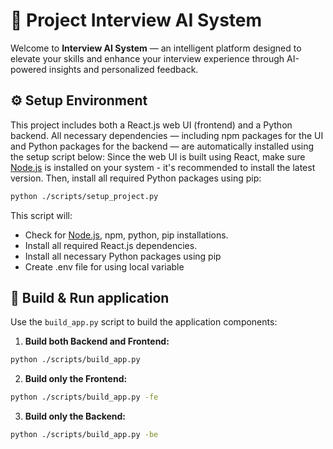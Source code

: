 # 🤖 Project Interview AI System
Welcome to **Interview AI System** — an intelligent platform designed to elevate your skills and enhance your interview experience through AI-powered insights and personalized feedback.

## ⚙️ Setup Environment

This project includes both a React.js web UI (frontend) and a Python backend.
All necessary dependencies — including npm packages for the UI and Python packages for the backend — are automatically installed using the setup script below:
Since the web UI is built using React, make sure [Node.js](https://nodejs.org/) is installed on your system - it's recommended to install the latest version. Then, install all required Python packages using pip:

```bash
python ./scripts/setup_project.py
```
This script will:
- Check for [Node.js](https://nodejs.org/), npm, python, pip installations.
- Install all required React.js dependencies.
- Install all necessary Python packages using pip
- Create .env file for using local variable

## 🚀 Build & Run application
Use the `build_app.py` script to build the application components:
1. **Build both Backend and Frontend:**
```bash
python ./scripts/build_app.py
```
2. **Build only the Frontend:**
```bash
python ./scripts/build_app.py -fe
```
3. **Build only the Backend:**
```bash
python ./scripts/build_app.py -be
```